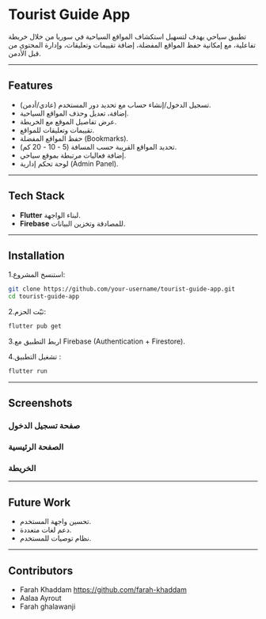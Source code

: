 # Tourist Guide App 

تطبيق سياحي يهدف لتسهيل استكشاف المواقع السياحية في سوريا من خلال خريطة تفاعلية، مع إمكانية حفظ المواقع المفضلة، إضافة تقييمات وتعليقات، وإدارة المحتوى من قبل الأدمن.  

---

## Features
- تسجيل الدخول/إنشاء حساب مع تحديد دور المستخدم (عادي/أدمن).  
- إضافة، تعديل وحذف المواقع السياحية.  
- عرض تفاصيل الموقع مع الخريطة.  
- تقييمات وتعليقات للمواقع.  
- حفظ المواقع المفضلة (Bookmarks).  
- تحديد المواقع القريبة حسب المسافة (5 - 10 - 20 كم).  
- إضافة فعاليات مرتبطة بموقع سياحي.  
- لوحة تحكم إدارية (Admin Panel).  

---

## Tech Stack
- **Flutter** لبناء الواجهة.  
- **Firebase** للمصادقة وتخزين البيانات.  

---

##  Installation
1.استنسخ المشروع:
   ```bash
   git clone https://github.com/your-username/tourist-guide-app.git
   cd tourist-guide-app
   ```

2.ثبّت الحزم:
```bash
flutter pub get
```

3.اربط التطبيق مع Firebase (Authentication + Firestore).

4.تشغيل التطبيق :
   ```bash
flutter run
```
---
##  Screenshots
### صفحة تسجيل الدخول


### الصفحة الرئيسية


### الخريطة
---

##  Future Work
- تحسين واجهة المستخدم.  
- دعم لغات متعددة.  
- نظام توصيات للمستخدم.  

---

##  Contributors
- Farah Khaddam https://github.com/farah-khaddam
- Aalaa Ayrout
- Farah ghalawanji 
